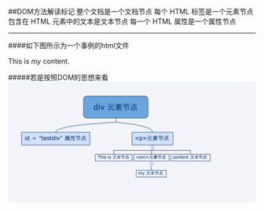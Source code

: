 ##DOM方法解读标记
整个文档是一个文档节点
每个 HTML 标签是一个元素节点
包含在 HTML 元素中的文本是文本节点
每一个 HTML 属性是一个属性节点
************
####如下图所示为一个事例的html文件
    <div id = "testdiv">
    <p>This is <em>my</em> content.</p>
    </div>
#####若是按照DOM的思想来看
<img src=https://github.com/Eqistyre/Web-studying-record/blob/master/动态标记创建/DOM.png>
